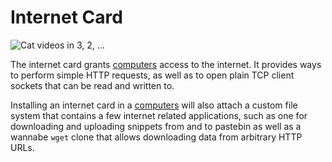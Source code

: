 # Internet Card

![Cat videos in 3, 2, ...](oredict:oc:internetCard)

The internet card grants [computers](../general/computer.md) access to the internet. It provides ways to perform simple HTTP requests, as well as to open plain TCP client sockets that can be read and written to.

Installing an internet card in a [computers](../general/computer.md) will also attach a custom file system that contains a few internet related applications, such as one for downloading and uploading snippets from and to pastebin as well as a wannabe `wget` clone that allows downloading data from arbitrary HTTP URLs.

